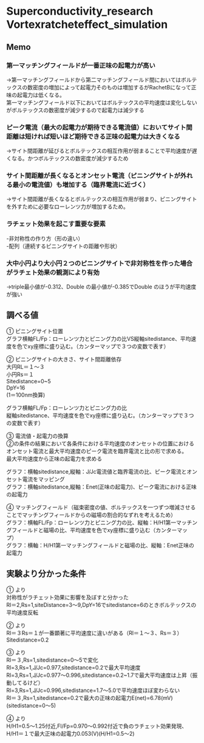 # Superconductivity_research　Vortexratcheteffect_simulation


 ## Memo
### 第一マッチングフィールドが一番正味の起電力が高い<br>
→第一マッチングフィールドから第二マッチングフィールド間においてはボルテックスの数密度の増加によって起電力そのものは増加するがRachetBになって正味の起電力は低くなる。<br>
第一マッチングフィールド以下においてはボルテックスの平均速度は変化しないがボルテックスの数密度が減少するので起電力は減少する<br>

### ピーク電流（最大の起電力が期待できる電流値）においてサイト間距離は短ければ短いほど期待できる正味の起電力は大きくなる<br>
→サイト間距離が延びるとボルテックスの相互作用が弱まることで平均速度が遅くなる。かつボルテックスの数密度が減少するため<br>

### サイト間距離が長くなるとオンセット電流（ピニングサイトが外れる最小の電流値）も増加する（臨界電流に近づく）<br>
→サイト間距離が長くなるとボルテックスの相互作用が弱まり、ピニングサイトを外すために必要なローレンツ力が増加するため。<br>

### ラチェット効果を起こす重要な要素<br>
-非対称性の作り方（形の違い）<br>
-配列（連続するピニングサイトの距離や形状）<br>

### 大中小円より大小円２つのピニングサイトで非対称性を作った場合がラチェト効果の観測により有効<br>
→triple最小値が-0.312、Double の最小値が-0.385でDouble のほうが平均速度が強い<br>

## 調べる値
①	ピニングサイト位置<br>
グラフ横軸FL/Fp：ローレンツ力とピニング力の比VS縦軸sitedistance、平均速度を色でxy座標に盛り込む。（カンターマップで３つの変数で表す）<br>


②	ピニングサイトの大きさ、サイト間距離依存<br>
大円RL＝１～３<br>
小円Rs＝１<br>
Sitedistance=0~5<br>
DpY=16<br>
(1＝100nm換算)<br>

グラフ横軸FL/Fp：ローレンツ力とピニング力の比<br>
縦軸sitedistance、平均速度を色でxy座標に盛り込む。（カンターマップで３つの変数で表す）<br>

③	電流値・起電力の換算<br>
②の条件の結果において各条件における平均速度のオンセットの位置におけるオンセット電流と最大平均速度のピーク電流を臨界電流と比の形で求める。<br>
最大平均速度から正味の起電力を求める<br>

グラフ：横軸sitedistance,縦軸：J/Jc電流値と臨界電流の比、ピーク電流とオンセット電流をマッピング<br>
グラフ：横軸sitedistance,縦軸：Enet(正味の起電力)、ピーク電流における正味の起電力<br>

④	マッチングフィールド（磁束密度の値、ボルテックスを一つずつ増減させることでマッチングフィールドからの磁場の割合的なずれを考えるため）<br>
グラフ：横軸FL/Fp：ローレンツ力とピニング力の比、縦軸：H/H1第一マッチングフィールドと磁場の比、平均速度を色でxy座標に盛り込む（カンターマップ）<br>
グラフ：横軸：H/H1第一マッチングフィールドと磁場の比、縦軸：Enet正味の起電力<br>

## 実験より分かった条件
①	より<br>
対称性がラチェット効果に影響を及ぼすと分かった<br>
Rl＝2,Rs=1,siteDistance=3～9,DpY=16でsitedistance=6のときボルテックスの平均速度反転<br>

②	より<br>
Rl＝３Rs＝１が一番顕著に平均速度に違いがある（Rl＝１～３、Rs＝３）Sitedistance=0.2<br>

③	より<br>
Rl＝３,Rs=1,sitedistance=0～5で変化<br>
Rl=3,Rs=1,J/Jc=0.977,sitedistance=0.2で最大平均速度<br>
Rl=3,Rs=1,J/Jc=0.977～0.996,sitedistance=0.2~1.7で最大平均速度は上昇（振動してるけど）<br>
Rl=3,Rs=1,J/Jc=0.996,sitedistance=1.7～5.0で平均速度ほぼ変わらない<br>
Rl＝３,Rs=1,sitedistance=0.2で最大の正味の起電力E(net)=6.78(mV)(sitedistance=0～5)<br>

④	より<br>
H/H1=0.5～1.25付近,Fl/Fp=0.970～0.992付近で負のラチェット効果発現、H/H1＝１で最大正味の起電力0.053(V)(H/H1=0.5～2)<br>
